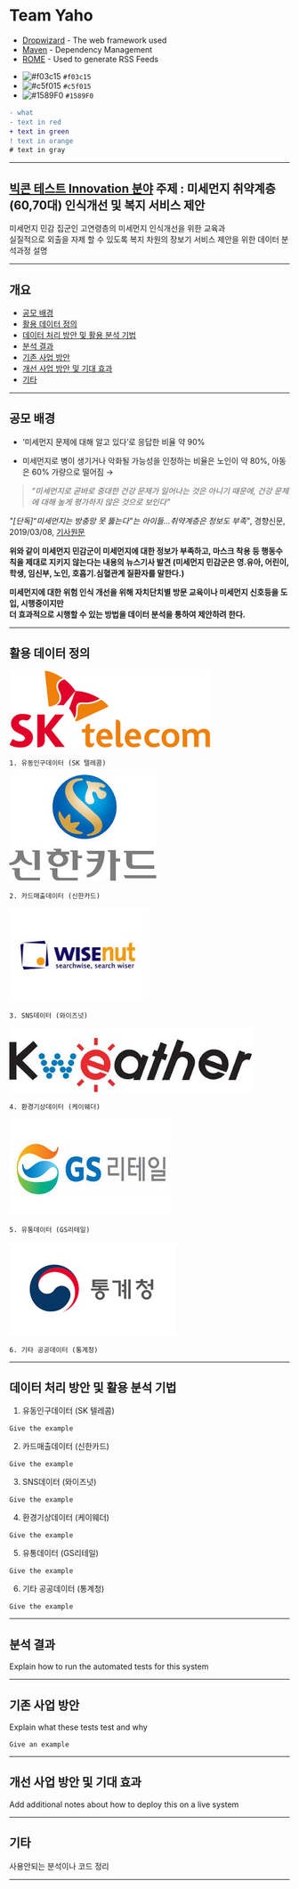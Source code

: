 # Team Yaho  

  
* [Dropwizard](http://www.dropwizard.io/1.0.2/docs/) - The web framework used
* [Maven](https://maven.apache.org/) - Dependency Management
* [ROME](https://rometools.github.io/rome/) - Used to generate RSS Feeds
  
- ![#f03c15](https://placehold.it/15/f03c15/000000?text=+) `#f03c15`
- ![#c5f015](https://placehold.it/15/c5f015/000000?text=+) `#c5f015`
- ![#1589F0](https://placehold.it/15/1589F0/000000?text=+) `#1589F0`

```diff
- what
- text in red
+ text in green
! text in orange
# text in gray
```
  
---
  
## [빅콘 테스트 Innovation 분야](https://www.bigcontest.or.kr/points/content.php#ct04 ) 주제 : 미세먼지 취약계층(60,70대) 인식개선 및 복지 서비스 제안  
미세먼지 민감 집군인 고연령층의 미세먼지 인식개선을 위한 교육과   
실질적으로 외출을 자제 할 수 있도록 복지 차원의 장보기 서비스 제안을 위한 데이터 분석과정 설명  

---  
  
## 개요
* [공모 배경](#공모-배경)
* [활용 데이터 정의](#활용-데이터-정의)
* [데이터 처리 방안 및 활용 분석 기법](#데이터-처리-방안-및-활용-분석-기법)
* [분석 결과](#분석-결과)
* [기존 사업 방안](#기존-사업-방안)
* [개선 사업 방안 및 기대 효과](#개선-사업-방안-및-기대-효과)
* [기타](#기타)
---
  
## 공모 배경
- ‘미세먼지 문제에 대해 알고 있다’로 응답한 비율 약 90%

- 미세먼지로 병이 생기거나 악화될 가능성을 인정하는 비율은 노인이 약 80%, 아동은 60% 가량으로 떨어짐 &rightarrow;  
> *“미세먼지로 곧바로 중대한 건강 문제가 일어나는 것은 아니기 때문에, 건강 문제에 대해 높게 평가하지 않은 것으로 보인다”*  
  
*"[단독]“미세먼지는 방충망 못 뚫는다”는 아이들…취약계층은 정보도 부족"*,  경향신문,  2019/03/08, [기사원문](https://www.msn.com/ko-kr/news/national/%EB%8B%A8%EB%8F%85%E2%80%9C%EB%AF%B8%EC%84%B8%EB%A8%BC%EC%A7%80%EB%8A%94-%EB%B0%A9%EC%B6%A9%EB%A7%9D-%EB%AA%BB-%EB%9A%AB%EB%8A%94%EB%8B%A4%E2%80%9D%EB%8A%94-%EC%95%84%EC%9D%B4%EB%93%A4%E2%80%A6%EC%B7%A8%EC%95%BD%EA%B3%84%EC%B8%B5%EC%9D%80-%EC%A0%95%EB%B3%B4%EB%8F%84-%EB%B6%80%EC%A1%B1/ar-BBUvxkA#page=2)
  
**위와 같이 미세먼지 민감군이 미세먼지에 대한 정보가 부족하고, 마스크 착용 등 행동수칙을 제대로 지키지 않는다는 내용의 뉴스기사 발견 
(미세먼지 민감군은 영.유아, 어린이, 학생, 임신부, 노인, 호흡기.심혈관계 질환자를 말한다.)**  
  
**미세먼지에 대한 위험 인식 개선을 위해 자치단치별 방문 교육이나 미세먼지 신호등을 도입, 시행중이지만   
더 효과적으로 시행할 수 있는 방법을 데이터 분석을 통하여 제안하려 한다.**  

---
  
  
  
## 활용 데이터 정의

![SK](images/sk.png?raw=true "SK")
```
1. 유동인구데이터 (SK 텔레콤)
```

![ShinHan](images/shinhan.jpg?raw=true "SH")
```
2. 카드매출데이터 (신한카드)
```
![WiseNut](images/wisenut.jpg?raw=true "WN")
```
3. SNS데이터 (와이즈넛)
```
![kweather](images/kweather.jpg?raw=true "kweather")
```
4. 환경기상데이터 (케이웨더)
```
![GS](images/gs.jpg?raw=true "GSRetail")
```
5. 유통데이터 (GS리테일)
```
![stats](images/stats.png?raw=true "Stats")
```
6. 기타 공공데이터 (통계청)
```
---
  
## 데이터 처리 방안 및 활용 분석 기법

1. 유동인구데이터 (SK 텔레콤)

```
Give the example
```
2. 카드매출데이터 (신한카드)

```
Give the example
```
3. SNS데이터 (와이즈넛)

```
Give the example
```
4. 환경기상데이터 (케이웨더)

```
Give the example
```
5. 유통데이터 (GS리테일)

```
Give the example
```
6. 기타 공공데이터 (통계청)

```
Give the example
```
---
  
  
  
## 분석 결과
Explain how to run the automated tests for this system

---
  
## 기존 사업 방안
Explain what these tests test and why

```
Give an example
```
---
  
## 개선 사업 방안 및 기대 효과

Add additional notes about how to deploy this on a live system  

---
  
## 기타  
사용안되는 분석이나 코드 정리

---
  
